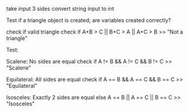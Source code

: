 take input 3 sides
  convert string input to int

Test if a triangle object is created; are variables created correctly?

check if valid triangle
  check if A+B > C || B+C > A || A+C > B
    >> "Not a triangle"
  
Test: 



Scalene: No sides are equal
  check if A != B && A != C && B != C
    >> "Scalene"

Equilateral: All sides are equal
  check if A == B && A == C && B == C
    >> "Equilateral"

Isosceles: Exactly 2 sides are equal
  else A == B || A == C || B == C 
    >> "Isosceles"